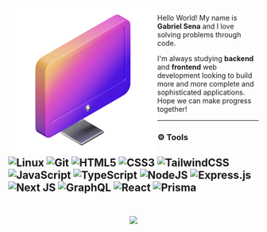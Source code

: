<img src="computer.png" min-width="300px" max-width="300px" width="300px" align="left">

<p align="left"> 
Hello World! My name is <strong>Gabriel Sena</strong> and I love solving problems through code. 
</p>

<p align="left">
I'm always studying <strong>backend</strong> and <strong>frontend</strong> web development looking to build more and more complete and sophisticated applications. Hope we can make progress together!
</p>

---

### :gear: Tools
![Linux](https://img.shields.io/badge/Linux-white?style=flat-square&logo=linux&logoColor=black)
![Git](https://img.shields.io/badge/Git-3F00E1.svg?style=flat-square&logo=git&logoColor=white)
![HTML5](https://img.shields.io/badge/HTML5-3F00E1.svg?style=flat-square&logo=html5&logoColor=white)
![CSS3](https://img.shields.io/badge/CSS3-3F00E1.svg?style=flat-square&logo=css3&logoColor=white)
![TailwindCSS](https://img.shields.io/badge/Tailwindcss-3F00E1.svg?style=flat-square&logo=tailwind-css&logoColor=white)
![JavaScript](https://img.shields.io/badge/Javascript-3F00E1.svg?style=flat-square&logo=javascript&logoColor=white)
![TypeScript](https://img.shields.io/badge/Typescript-3F00E1.svg?style=flat-square&logo=typescript&logoColor=white)
![NodeJS](https://img.shields.io/badge/Node.js-3F00E1?style=flat-square&logo=node.js&logoColor=white)
![Express.js](https://img.shields.io/badge/Express.js-3F00E1.svg?style=flat-square&logo=express&logoColor=white)
![Next JS](https://img.shields.io/badge/Next-3F00E1?style=flat-square&logo=next.js&logoColor=white)
![GraphQL](https://img.shields.io/badge/-GraphQL-3F00E1?style=flat-square&logo=graphql&logoColor=white)
![React](https://img.shields.io/badge/React-3F00E1.svg?style=flat-square&logo=react&logoColor=white)
![Prisma](https://img.shields.io/badge/Prisma-3F00E1?style=flat-square&logo=Prisma&logoColor=white)
<br><br>
--- 
<p align = "center">
  <img src = "https://github-readme-streak-stats.herokuapp.com?user=stardusteight-d4c&theme=buefy&hide_border=true&ring=3F00E1&sideLabels=3F00E1&sideNums=3F00E1&fire=3F00E1" width="350" align="center">
</p>


  
